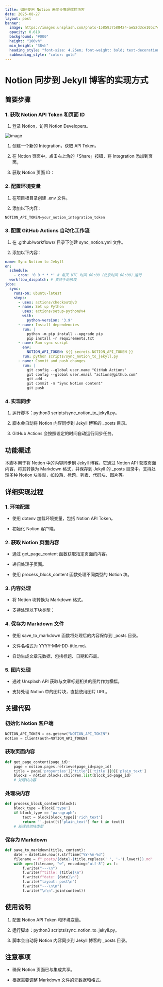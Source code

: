 ```yaml
---
title: 如何使用 Notion 来同步管理你的博客
date: 2025-08-27
layout: post
banner:
  image: https://images.unsplash.com/photo-1585937588424-ae52d3ce10bc?crop=entropy&cs=tinysrgb&fit=max&fm=jpg&ixid=M3w2OTIwMzJ8MHwxfHJhbmRvbXx8fHx8fHx8fDE3NTYyOTg1NjJ8&ixlib=rb-4.1.0&q=80&w=1080
  opacity: 0.618
  background: "#000"
  height: "100vh"
  min_height: "38vh"
  heading_style: "font-size: 4.25em; font-weight: bold; text-decoration: underline"
  subheading_style: "color: gold"
---
```


# Notion 同步到 Jekyll 博客的实现方式

## 简要步骤

### 1. 获取 Notion API Token 和页面 ID

1. 登录 Notion，访问 Notion Developers。

![image](https://prod-files-secure.s3.us-west-2.amazonaws.com/a7a0cc5a-89b9-4cda-8686-1fba0ca52f40/d19c1afe-dea5-4312-9333-786b0ba83054/image.png?X-Amz-Algorithm=AWS4-HMAC-SHA256&X-Amz-Content-Sha256=UNSIGNED-PAYLOAD&X-Amz-Credential=ASIAZI2LB466QNWJXBI6%2F20250827%2Fus-west-2%2Fs3%2Faws4_request&X-Amz-Date=20250827T124241Z&X-Amz-Expires=3600&X-Amz-Security-Token=IQoJb3JpZ2luX2VjEDQaCXVzLXdlc3QtMiJGMEQCIB9b6WfEKrlv5MNtVL%2B99exmG45JteAisXtpm2F9MB1SAiA5QnOQs2FKQBZQ%2F%2FLlNV1YPI%2BTZQu5LXweN00bp72%2FJyqIBAiN%2F%2F%2F%2F%2F%2F%2F%2F%2F%2F8BEAAaDDYzNzQyMzE4MzgwNSIMhWtJQmt2ew7mBEBfKtwD5SSbZavgocXzq%2BOg4I1Ijpx%2FRoEXKnIp5kbun1pC6hbc15%2F7zNhmJQplowy9vCXZBZQ6kp1NC05l5r%2BxN2KJJ6npUS9bCi1aOhJUk5fS2xzyHGBTAai8itRl0GAseqQ8gOiCCITdUfADADkObrWzDLi51l7vZR2IgjKlGVghTbAIYiQnIAHFAra%2FDLTRZbAun01Lqbm%2BkUQUKjGS21wAnvCDGLzVhetpIskZ%2F7LRoTcNXeWCyD69s%2FghYWOK7ylYgqkTidiJN5yRVPM8al2YZYZd6vHgWeicIJ47y0jfjh%2FUhCMxKWQZ7beJBNl%2Fy8%2Feb3nLf%2BZ9enmobH94GFKTtwJlFKbA88Gp0dWPUQCS8skK3mPqeVv5Cvbaei5ys3hXG5pyEpdfIpIB%2B%2B3pvgnkQ62rSPsPZJj6%2B%2B8GIwrJsQbS1cZCcoqJZQfzjSKrY7MJ97KDWByTiE4PDsabhGjdJNLRLOvnq%2B%2FDMdf6gxyT9GMhomMd%2FkVmZn%2B5UH%2BN4co4sxzTK6xusmL7BDU9pU8W%2BXqspyyTMM9D58k3RhfJRJWD5%2FOGjanF%2BhS%2FvZ6J9DRviZZCZCTN7ddRCTEJFFfpulNSxhucIKxK8IvZWrq15UnolSrs0fH63BiMpWYwuea7xQY6pgEQHGzKxNMy1hdR6KxBcyR0uHrOgRMlHN5HF7zIbD4giSybjn1FJ9vXQaFV8PBexQ%2FwX6FViWWzrzcMhu36f%2BIQSlvaAZ33bKCRY0uRaCzyNAu3mMuiWvuVWryo6K74eASwbyIIe5YttLYHaffL86CfjtcpogXsw0qoi0HreYUiLH8yrFY52hx843TKKgSv%2Fo0E9eXmDYMhKqmvfsG71VBhhyuxYDdb&X-Amz-Signature=018bf0ab155323db3e43e58a79dc663ca3327d1c4f64d2999fc08a1a843689b2&X-Amz-SignedHeaders=host&x-amz-checksum-mode=ENABLED&x-id=GetObject)

1. 创建一个新的 Integration，获取 API Token。

1. 在 Notion 页面中，点击右上角的「Share」按钮，将 Integration 添加到页面。

1. 获取 Notion 页面 ID：


### 2. 配置环境变量

1. 在项目根目录创建 .env 文件。

1. 添加以下内容：

```javascript
NOTION_API_TOKEN=your_notion_integration_token
```

### 3. 配置 GitHub Actions 自动化工作流

1. 在 .github/workflows/ 目录下创建 sync_notion.yml 文件。

1. 添加以下内容：

```yaml
name: Sync Notion to Jekyll
on:
  schedule:
    - cron: '0 0 * * *' # 每天 UTC 时间 00:00（北京时间 08:00）运行
  workflow_dispatch: # 支持手动触发
jobs:
  sync:
    runs-on: ubuntu-latest
    steps:
      - uses: actions/checkout@v3
      - name: Set up Python
        uses: actions/setup-python@v4
        with:
          python-version: '3.9'
      - name: Install dependencies
        run: |
          python -m pip install --upgrade pip
          pip install -r requirements.txt
      - name: Run sync script
        env:
          NOTION_API_TOKEN: ${{ secrets.NOTION_API_TOKEN }}
        run: python scripts/sync_notion_to_jekyll.py
      - name: Commit and push changes
        run: |
          git config --global user.name "GitHub Actions"
          git config --global user.email "actions@github.com"
          git add .
          git commit -m "Sync Notion content"
          git push
```

### 4. 实现同步

1. 运行脚本：python3 scripts/sync_notion_to_jekyll.py。

1. 脚本会自动将 Notion 内容同步到 Jekyll 博客的 _posts 目录。

1. GitHub Actions 会按照设定的时间自动运行同步任务。

## 功能概述

本脚本用于将 Notion 中的内容同步到 Jekyll 博客。它通过 Notion API 获取页面内容，将其转换为 Markdown 格式，并保存到 Jekyll 的 _posts 目录中。支持处理多种 Notion 块类型，如段落、标题、列表、代码块、图片等。

## 详细实现过程

### 1. 环境配置

- 使用 dotenv 加载环境变量，包括 Notion API Token。

- 初始化 Notion 客户端。

### 2. 获取 Notion 页面内容

- 通过 get_page_content 函数获取指定页面的内容。

- 递归处理子页面。

- 使用 process_block_content 函数处理不同类型的 Notion 块。

### 3. 内容处理

- 将 Notion 块转换为 Markdown 格式。

- 支持处理以下块类型：


### 4. 保存为 Markdown 文件

- 使用 save_to_markdown 函数将处理后的内容保存到 _posts 目录。

- 文件名格式为 YYYY-MM-DD-title.md。

- 自动生成文章元数据，包括标题、日期和布局。

### 5. 图片处理

- 通过 Unsplash API 获取与文章标题相关的图片作为横幅。

- 支持处理 Notion 中的图片块，直接使用图片 URL。

## 关键代码

### 初始化 Notion 客户端

```python
NOTION_API_TOKEN = os.getenv("NOTION_API_TOKEN")
notion = Client(auth=NOTION_API_TOKEN)
```

### 获取页面内容

```python
def get_page_content(page_id):
    page = notion.pages.retrieve(page_id=page_id)
    title = page['properties']['title']['title'][0]['plain_text']
    blocks = notion.blocks.children.list(block_id=page_id)
    # 处理块内容
```

### 处理块内容

```python
def process_block_content(block):
    block_type = block['type']
    if block_type == 'paragraph':
        text = block[block_type]['rich_text']
        return ''.join([t['plain_text'] for t in text])
    # 处理其他块类型
```

### 保存为 Markdown

```python
def save_to_markdown(title, content):
    date = datetime.now().strftime("%Y-%m-%d")
    filename = f"_posts/{date}-{title.replace(' ', '-').lower()}.md"
    with open(filename, "w", encoding="utf-8") as f:
        f.write("---\n")
        f.write(f"title: {title}\n")
        f.write(f"date: {date}\n")
        f.write("layout: post\n")
        f.write("---\n\n")
        f.write("\n\n".join(content))
```

## 使用说明

1. 配置 Notion API Token 和环境变量。

1. 运行脚本：python3 scripts/sync_notion_to_jekyll.py。

1. 脚本会自动将 Notion 内容同步到 Jekyll 博客的 _posts 目录。

## 注意事项

- 确保 Notion 页面已与集成共享。

- 根据需要调整 Markdown 文件的元数据和格式。